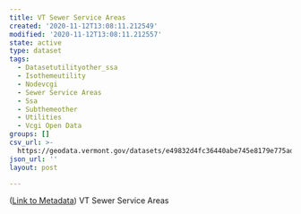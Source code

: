 ```yaml
---
title: VT Sewer Service Areas
created: '2020-11-12T13:08:11.212549'
modified: '2020-11-12T13:08:11.212557'
state: active
type: dataset
tags:
  - Datasetutilityother_ssa
  - Isothemeutility
  - Nodevcgi
  - Sewer Service Areas
  - Ssa
  - Subthemeother
  - Utilities
  - Vcgi Open Data
groups: []
csv_url: >-
  https://geodata.vermont.gov/datasets/e49832d4fc36440abe745e8179e775ad_70.csv?outSR=%7B%22latestWkid%22%3A32145%2C%22wkid%22%3A32145%7D
json_url: ''
layout: post

---
```

(<a href='http://maps.vcgi.vermont.gov/gisdata/metadata/UtilityOther_SSA.htm' target='_blank'>Link to Metadata</a>) VT Sewer Service Areas
